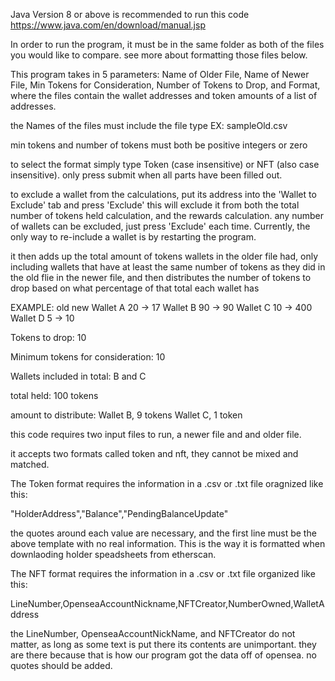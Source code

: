 Java Version 8 or above is recommended to run this code
https://www.java.com/en/download/manual.jsp

In order to run the program, it must be in the same folder as both of the files you would like to compare. see more about formatting those files below.

This program takes in 5 parameters: Name of Older File, Name of Newer File, Min Tokens for Consideration, Number of Tokens to Drop, and Format, where the files contain the wallet addresses and token amounts of a list of addresses.

the Names of the files must include the file type
EX: sampleOld.csv

min tokens and number of tokens must both be positive integers or
zero

to select the format simply type Token (case insensitive) or NFT (also case insensitive). only press submit when all parts have been filled out.

to exclude a wallet from the calculations, put its address into the 'Wallet to Exclude' tab and press 'Exclude' this will exclude it from both the total number of tokens held calculation, and the rewards calculation. any number of wallets can be excluded, just press 'Exclude' each time. Currently, the only way to re-include a wallet is by restarting the program.

it then adds up the total amount of tokens wallets in the older file had, only including wallets that have at least the same number of tokens as they did in the old flie in the newer file, and then distributes the number of tokens to drop based on what percentage of that total each wallet has

EXAMPLE:	old	new
Wallet A 	20   -> 17
Wallet B	90   -> 90
Wallet C	10   -> 400
Wallet D	5    -> 10

Tokens to drop: 10

Minimum tokens for consideration: 10

Wallets included in total: B and C

total held: 100 tokens

amount to distribute:
Wallet B, 9 tokens
Wallet C, 1 token



this code requires two input files to run, a newer file and
and older file. 

it accepts two formats called token and nft, they cannot be mixed and matched.

The Token format requires the information in a .csv or .txt file
oragnized like this:

"HolderAddress","Balance","PendingBalanceUpdate"

the quotes around each value are necessary, and the first line
must be the above template with no real information. This is the way it is formatted when downlaoding holder speadsheets from etherscan.

The NFT format requires the information in a .csv or .txt file
organized like this:

LineNumber,OpenseaAccountNickname,NFTCreator,NumberOwned,WalletAddress

the LineNumber, OpenseaAccountNickName, and NFTCreator do not matter, as long as some text is put there its contents are unimportant. they are there because that is how our program got the data off of opensea. no quotes should be added.